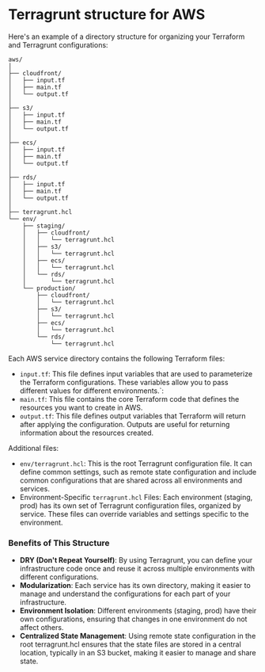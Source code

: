 # Terragrunt structure for AWS

Here's an example of a directory structure for organizing your Terraform and Terragrunt configurations:

    aws/
    │
    ├── cloudfront/
    │   ├── input.tf
    │   ├── main.tf
    │   └── output.tf
    │
    ├── s3/
    │   ├── input.tf
    │   ├── main.tf
    │   └── output.tf
    │
    ├── ecs/
    │   ├── input.tf
    │   ├── main.tf
    │   └── output.tf
    │
    ├── rds/
    │   ├── input.tf
    │   ├── main.tf
    │   └── output.tf
    │
    ├── terragrunt.hcl
    └── env/
        ├── staging/
        │   ├── cloudfront/
        │   │   └── terragrunt.hcl
        │   ├── s3/
        │   │   └── terragrunt.hcl
        │   ├── ecs/
        │   │   └── terragrunt.hcl
        │   └── rds/
        │       └── terragrunt.hcl
        └── production/
            ├── cloudfront/
            │   └── terragrunt.hcl
            ├── s3/
            │   └── terragrunt.hcl
            ├── ecs/
            │   └── terragrunt.hcl
            └── rds/
                └── terragrunt.hcl


Each AWS service directory contains the following Terraform files:

- `input.tf`: This file defines input variables that are used to parameterize the Terraform configurations. These variables allow you to pass different values for different environments.`:
- `main.tf`: This file contains the core Terraform code that defines the resources you want to create in AWS.
- `output.tf`: This file defines output variables that Terraform will return after applying the configuration. Outputs are useful for returning information about the resources created.

Additional files:
- `env/terragrunt.hcl`: This is the root Terragrunt configuration file. It can define common settings, such as remote state configuration and include common configurations that are shared across all environments and services.
- Environment-Specific `terragrunt.hcl` Files: Each environment (staging, prod) has its own set of Terragrunt configuration files, organized by service. These files can override variables and settings specific to the environment.


### Benefits of This Structure
- **DRY (Don't Repeat Yourself)**: By using Terragrunt, you can define your infrastructure code once and reuse it across multiple environments with different configurations.
- **Modularization**: Each service has its own directory, making it easier to manage and understand the configurations for each part of your infrastructure.
- **Environment Isolation**: Different environments (staging, prod) have their own configurations, ensuring that changes in one environment do not affect others.
- **Centralized State Management**: Using remote state configuration in the root terragrunt.hcl ensures that the state files are stored in a central location, typically in an S3 bucket, making it easier to manage and share state.